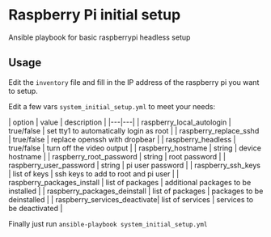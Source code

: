 # Raspberry Pi initial setup
Ansible playbook for basic raspberrypi headless setup

Usage
-
Edit the `inventory` file and fill in the IP address of the raspberry pi you want to setup.

Edit a few vars `system_initial_setup.yml` to meet your needs:

| option | value | description |
|---|---|
| raspberry_local_autologin | true/false | set tty1 to automatically login as root |
| raspberry_replace_sshd | true/false | replace openssh with dropbear |
| raspberry_headless | true/false | turn off the video output |
| raspberry_hostname | string | device hostname |
| raspberry_root_password | string | root password |
| raspberry_user_password | string | pi user password |
| raspberry_ssh_keys | list of keys | ssh keys to add to root and pi user |
| raspberry_packages_install | list of packages | additional packages to be installed |
| raspberry_packages_deinstall | list of packages | packages to be deinstalled |
| raspberry_services_deactivate| list of services | services to be deactivated |

Finally just run `ansible-playbook system_initial_setup.yml`

